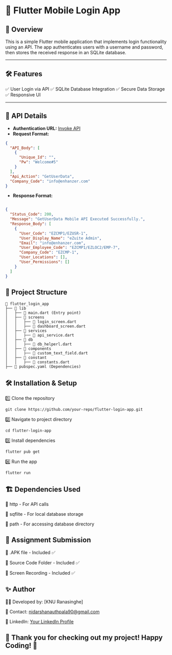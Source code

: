 # 📱 Flutter Mobile Login App

## 🚀 Overview
This is a simple Flutter mobile application that implements login functionality using an API. The app authenticates users with a username and password, then stores the received response in an SQLite database.

---

## 🛠️ Features
✅ User Login via API
✅ SQLite Database Integration
✅ Secure Data Storage
✅ Responsive UI

---

## 🔗 API Details
- **Authentication URL:** [Invoke API](https://api.ezuite.com/api/External_Api/Mobile_Api/Invoke)
- **Request Format:**
```json
{
  "API_Body": [
    {
      "Unique_Id": "",
      "Pw": "Welcome#5"
    }
  ],
  "Api_Action": "GetUserData",
  "Company_Code": "info@enhanzer.com"
}
```


- **Response Format:**
```json

{
  "Status_Code": 200,
  "Message": "GetUserData Mobile API Executed Successfully.",
  "Response_Body": [
    {
      "User_Code": "EZCMP1/EZUSR-1",
      "User_Display_Name": "eZuite Admin",
      "Email": "info@enhanzer.com",
      "User_Employee_Code": "EZCMP1/EZLOC2/EMP-7",
      "Company_Code": "EZCMP-1",
      "User_Locations": [],
      "User_Permissions": []
    }
  ]
}
```
## 📂 Project Structure
```
📂 flutter_login_app
├── 📁 lib
│   ├── 📄 main.dart (Entry point)
│   ├── 📁 screens
│   │   ├── 📄 login_screen.dart
│   │   ├── 📄 dashboard_screen.dart
│   ├── 📁 services
│   │   ├── 📄 api_service.dart
│   ├── 📁 db
│   │   ├── 📄 db_helperl.dart
│   ├── 📁 components
│   │   ├── 📄 custom_text_field.dart
│   ├── 📁 constant
│   │   ├── 📄 constants.dart
├── 📄 pubspec.yaml (Dependencies)
```

## 🛠️ Installation & Setup

1️⃣ Clone the repository
```
git clone https://github.com/your-repo/flutter-login-app.git
```
2️⃣ Navigate to project directory
```
cd flutter-login-app
```
3️⃣ Install dependencies
```
flutter pub get
```
4️⃣ Run the app
```
flutter run
```

## 🏗️ Dependencies Used

📌 http - For API calls

📌 sqflite - For local database storage

📌 path - For accessing database directory


## 🎥 Assignment Submission

📌 .APK file - Included ✅

📌 Source Code Folder - Included ✅

📌 Screen Recording - Included ✅

## ✨ Author

👨‍💻 Developed by: [KNU Ranasinghe]

📧 Contact: nidarshanauthpala90@gmail.com

🔗 LinkedIn: [Your LinkedIn Profile](https://www.linkedin.com/in/knuranasinghe?utm_source=share&utm_campaign=share_via&utm_content=profile&utm_medium=android_app)


## 🎉 Thank you for checking out my project! Happy Coding! 🚀
```
```
